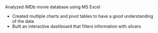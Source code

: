 Analyzed IMDb movie database using MS Excel
- Created multiple charts and pivot tables to have a good understanding of the data
- Built an interactive dashboard that filters information with slicers

